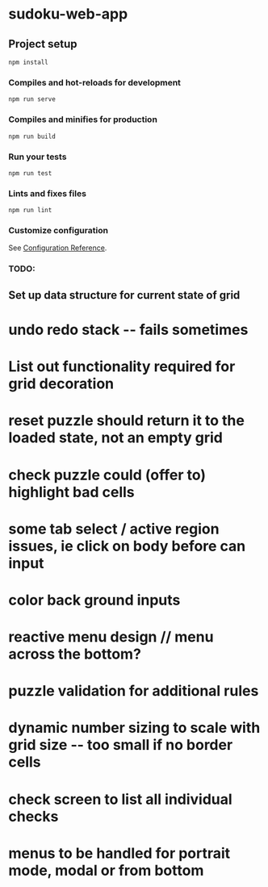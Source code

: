 # sudoku-web-app

## Project setup

```
npm install
```

### Compiles and hot-reloads for development

```
npm run serve
```

### Compiles and minifies for production

```
npm run build
```

### Run your tests

```
npm run test
```

### Lints and fixes files

```
npm run lint
```

### Customize configuration

See [Configuration Reference](https://cli.vuejs.org/config/).

### TODO:

## Set up data structure for current state of grid

# undo redo stack -- fails sometimes

# List out functionality required for grid decoration

# reset puzzle should return it to the loaded state, not an empty grid

# check puzzle could (offer to) highlight bad cells

# some tab select / active region issues, ie click on body before can input

# color back ground inputs

# reactive menu design // menu across the bottom?

# puzzle validation for additional rules

# dynamic number sizing to scale with grid size -- too small if no border cells

# check screen to list all individual checks

# menus to be handled for portrait mode, modal or from bottom
